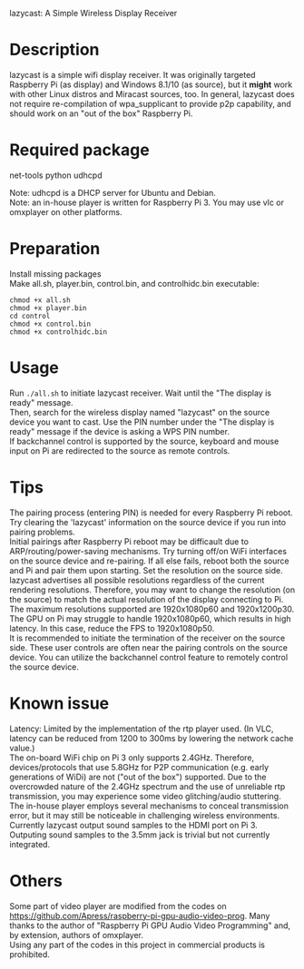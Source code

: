 lazycast: A Simple Wireless Display Receiver

# Description
lazycast is a simple wifi display receiver. It was originally targeted Raspberry Pi (as display) and Windows 8.1/10 (as source), but it **might** work with other Linux distros and Miracast sources, too. In general, lazycast does not require re-compilation of wpa_supplicant to provide p2p capability, and should work on an "out of the box" Raspberry Pi.

# Required package
net-tools python udhcpd

Note: udhcpd is a DHCP server for Ubuntu and Debian.  
Note: an in-house player is written for Raspberry Pi 3. You may use vlc or omxplayer on other platforms.

# Preparation
Install missing packages  
Make all.sh, player.bin, control.bin, and controlhidc.bin executable: 
```
chmod +x all.sh
chmod +x player.bin
cd control
chmod +x control.bin
chmod +x controlhidc.bin
```
# Usage
Run `./all.sh` to initiate lazycast receiver. Wait until the "The display is ready" message.  
Then, search for the wireless display named "lazycast" on the source device you want to cast. Use the PIN number under the "The display is ready" message if the device is asking a WPS PIN number.  
If backchannel control is supported by the source, keyboard and mouse input on Pi are redirected to the source as remote controls.  

# Tips
The pairing process (entering PIN) is needed for every Raspberry Pi reboot. Try clearing the 'lazycast' information on the source device if you run into pairing problems.  
Initial pairings after Raspberry Pi reboot may be difficault due to ARP/routing/power-saving mechanisms. Try turning off/on WiFi interfaces on the source device and re-pairing. If all else fails, reboot both the source and Pi and pair them upon starting.
Set the resolution on the source side. lazycast advertises all possible resolutions regardless of the current rendering resolutions. Therefore, you may want to change the resolution (on the source) to match the actual resolution of the display connecting to Pi.  
The maximum resolutions supported are 1920x1080p60 and 1920x1200p30. The GPU on Pi may struggle to handle 1920x1080p60, which results in high latency. In this case, reduce the FPS to 1920x1080p50.  
It is recommended to initiate the termination of the receiver on the source side. These user controls are often near the pairing controls on the source device. You can utilize the backchannel control feature to remotely control the source device.  

# Known issue
Latency: Limited by the implementation of the rtp player used. (In VLC, latency can be reduced from 1200 to 300ms by lowering the network cache value.)  
The on-board WiFi chip on Pi 3 only supports 2.4GHz. Therefore, devices/protocols that use 5.8GHz for P2P communication (e.g. early generations of WiDi) are not ("out of the box") supported. 
Due to the overcrowded nature of the 2.4GHz spectrum and the use of unreliable rtp transmission, you may experience some video glitching/audio stuttering. The in-house player employs several mechanisms to conceal transmission error, but it may still be noticeable in challenging wireless environments. 
Currently lazycast output sound samples to the HDMI port on Pi 3. Outputing sound samples to the 3.5mm jack is trivial but not currently integrated.

# Others
Some part of video player are modified from the codes on https://github.com/Apress/raspberry-pi-gpu-audio-video-prog. Many thanks to the author of "Raspberry Pi GPU Audio Video Programming" and, by extension, authors of omxplayer.  
Using any part of the codes in this project in commercial products is prohibited.
